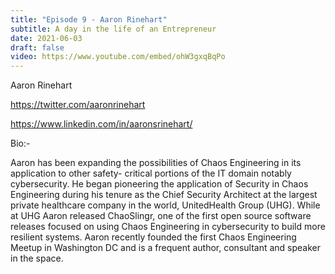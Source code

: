 ```yaml
---
title: "Episode 9 - Aaron Rinehart"
subtitle: A day in the life of an Entrepreneur 
date: 2021-06-03
draft: false
video: https://www.youtube.com/embed/ohW3gxqBqPo
---
```


Aaron Rinehart

https://twitter.com/aaronrinehart

https://www.linkedin.com/in/aaronsrinehart/

Bio:-

Aaron has been expanding the possibilities of Chaos Engineering in its application to other safety- critical portions of the IT domain notably cybersecurity. He began pioneering the application of Security in Chaos Engineering during his tenure as the Chief Security Architect at the largest private healthcare company in the world, UnitedHealth Group (UHG). While at UHG Aaron released ChaoSlingr, one of the first open source software releases focused on using Chaos Engineering in cybersecurity to build more resilient systems. Aaron recently founded the first Chaos Engineering Meetup in Washington DC and is a frequent author, consultant and speaker in the space. 

